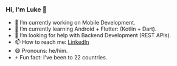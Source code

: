 ### Hi, I'm Luke 👋

- 🔭 I’m currently working on Mobile Development.
- 🌱 I’m currently learning Android + Flutter: (Kotlin + Dart).
- 🤔 I’m looking for help with Backend Development (REST APIs).
- 📫 How to reach me: [LinkedIn](https://www.linkedin.com/in/luke-mcevoy/)
- 😄 Pronouns: he/him.
- ⚡ Fun fact: I've been to 22 countries.
